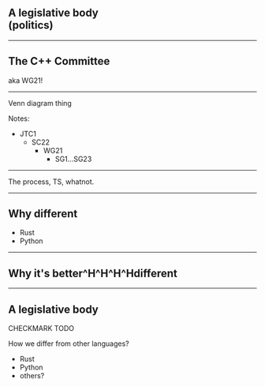 <h2 class="r-fit-text">A legislative body<br><span class=fragment>(politics)</span></h2>

---

## The C++ Committee

aka WG21!

---

Venn diagram thing

Notes:
- JTC1
  - SC22
    - WG21
      - SG1...SG23

---

The process, TS, whatnot.

---

## Why different

- Rust
- Python

---

## Why it's better^H^H^H^Hdifferent

---

## A legislative body

CHECKMARK TODO

How we differ from other languages?
- Rust
- Python
- others?